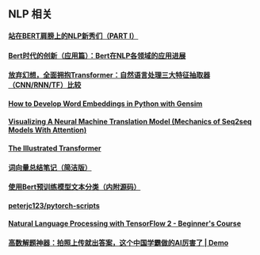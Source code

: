 ##  NLP 相关

#### [站在BERT肩膀上的NLP新秀们（PART I）](https://mp.weixin.qq.com/s/b-HYzrSa4MF2zHYdxbtKcg)
#### [Bert时代的创新（应用篇）：Bert在NLP各领域的应用进展](https://mp.weixin.qq.com/s/WPkOMeXK5rE-KpBFeI-KAg)
#### [放弃幻想，全面拥抱Transformer：自然语言处理三大特征抽取器（CNN/RNN/TF）比较](https://mp.weixin.qq.com/s/T3XjEir63GlasbXDPK2YUQ)

#### [How to Develop Word Embeddings in Python with Gensim](https://machinelearningmastery.com/develop-word-embeddings-python-gensim/)
#### [Visualizing A Neural Machine Translation Model (Mechanics of Seq2seq Models With Attention)](https://jalammar.github.io/visualizing-neural-machine-translation-mechanics-of-seq2seq-models-with-attention/)
#### [The Illustrated Transformer](http://jalammar.github.io/illustrated-transformer/)

#### [词向量总结笔记（简洁版）](http://www.shuang0420.com/2016/06/21/%E8%AF%8D%E5%90%91%E9%87%8F%E6%80%BB%E7%BB%93%E7%AC%94%E8%AE%B0%EF%BC%88%E7%AE%80%E6%B4%81%E7%89%88%EF%BC%89/)
#### [使用Bert预训练模型文本分类（内附源码）](https://www.jiqizhixin.com/articles/2019-03-13-4)
#### [peterjc123/pytorch-scripts](https://github.com/peterjc123/pytorch-scripts)
#### [Natural Language Processing with TensorFlow 2 - Beginner's Course](https://www.youtube.com/watch?v=B2q5cRJvqI8)

#### [高数解题神器：拍照上传就出答案，这个中国学霸做的AI厉害了 | Demo](https://zhuanlan.zhihu.com/p/67028849)